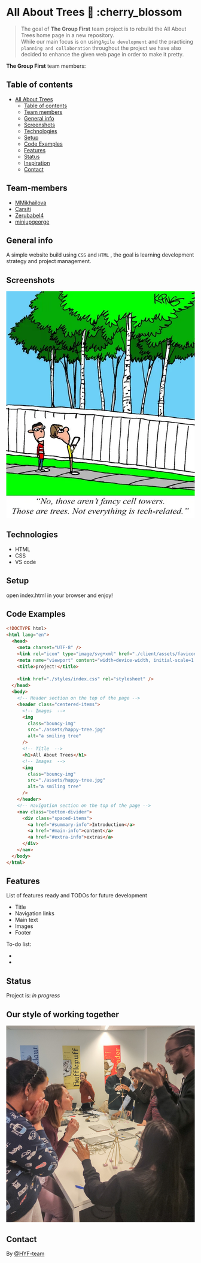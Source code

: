# All About Trees :deciduous_tree: :cherry_blossom

> The goal of **The Group First** team project is to rebuild the All About Trees
> home page in a new repository.  
> While our main focus is on using`Agile development` and the practicing
> `planning and collaboration` throughout the project we have also decided to
> enhance the given web page in order to make it pretty.

**The Group First** team members:

## Table of contents

- [All About Trees](#)
  - [Table of contents](#table-of-contents)
  - [Team members](#team-members)
  - [General info](#general-info)
  - [Screenshots](#screenshots)
  - [Technologies](#technologies)
  - [Setup](#setup)
  - [Code Examples](#code-examples)
  - [Features](#features)
  - [Status](#status)
  - [Inspiration](#inspiration)
  - [Contact](#contact)

## Team-members

- [MMikhailova](https://github.com/MMikhailova)
- [Carsiti](https://github.com/Carsiti)
- [Zerubabel4](https://github.com/Zerubabel4)
- [minjupgeorge](https://github.com/minjupgeorge)

## General info

A simple website build using `CSS` and `HTML` , the goal is learning development
strategy and project management.

## Screenshots

![Example screenshot](public/2021-01-22-cell-trees-nl.webp)

## Technologies

- HTML
- CSS
- VS code

## Setup

open index.html in your browser and enjoy!

## Code Examples

```html
<!DOCTYPE html>
<html lang="en">
  <head>
    <meta charset="UTF-8" />
    <link rel="icon" type="image/svg+xml" href="./client/assets/favicon.ico" />
    <meta name="viewport" content="width=device-width, initial-scale=1.0" />
    <title>project!</title>

    <link href="./styles/index.css" rel="stylesheet" />
  </head>
  <body>
    <!-- Header section on the top of the page -->
    <header class="centered-items">
      <!-- Images  -->
      <img
        class="bouncy-img"
        src="./assets/happy-tree.jpg"
        alt="a smiling tree"
      />
      <!-- Title  -->
      <h1>All About Trees</h1>
      <!-- Images  -->
      <img
        class="bouncy-img"
        src="./assets/happy-tree.jpg"
        alt="a smiling tree"
      />
    </header>
    <!-- navigation section on the top of the page -->
    <nav class="bottom-divider">
      <div class="spaced-items">
        <a href="#summary-info">Introduction</a>
        <a href="#main-info">content</a>
        <a href="#extra-info">extras</a>
      </div>
    </nav>
  </body>
</html>
```

## Features

List of features ready and TODOs for future development

- Title
- Navigation links
- Main text
- Images
- Footer

To-do list:

-
-

## Status

Project is: _in progress_

## Our style of working together

![alt](public/teamwork.jpg)

## Contact

By [@HYF-team](https://github.com/lab-brussels-1/)
